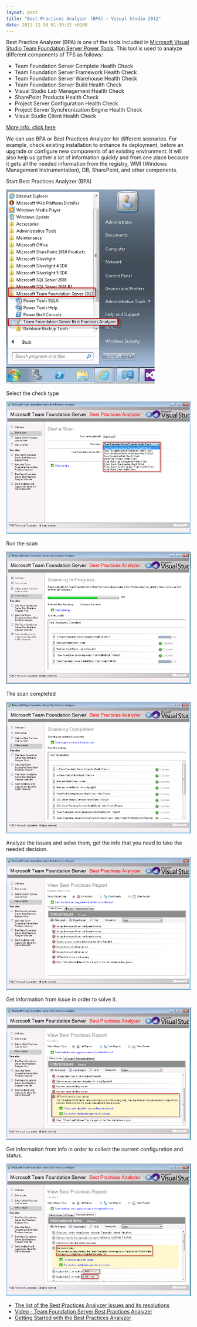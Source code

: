 ```yaml
---
layout: post
title: "Best Practices Analyzer (BPA) – Visual Studio 2012"
date: 2012-12-30 01:39:32 +0100
---
```


Best Practice Analyzer (BPA) is one of the tools included in [Microsoft Visual Studio Team Foundation Server Power Tools](http://visualstudiogallery.msdn.microsoft.com/b1ef7eb2-e084-4cb8-9bc7-06c3bad9148f "Microsoft Visual Studio Team Foundation Server Power Tools"). This tool is used to analyze different components of TFS as follows:

- Team Foundation Server Complete Health Check
- Team Foundation Server Framework Health Check
- Team Foundation Server Warehouse Health Check
- Team Foundation Server Build Health Check
- Visual Studio Lab Management Health Check
- SharePoint Products Health Check
- Project Server Configuration Health Check
- Project Server Synchronization Engine Health Check
- Visual Studio Client Health Check

[More info, click here](http://msdn.microsoft.com/en-us/library/ee248598(v=vs.100).aspx "Rule Checking Performed by the Best Practices Analyzer Tool")

We can use BPA or Best Practices Analyzer for different scenarios. For example, check existing installation to enhance its deployment, before an upgrade or configure new components of an existing environment. It will also help us gather a lot of information quickly and from one place because it gets all the needed information from the registry, WMI (Windows Management Instrumentation), DB, SharePoint, and other components.

Start Best Practices Analyzer (BPA)

![Run Best Practices Analyzer](/assets/img/2012/12/run-best-practices-analyzer-1.png)

Select the check type

![Rule Checking Performed by the Best Practices Analyzer Tool](/assets/img/2012/12/rule-checking-performed-by-the-best-practices-analyzer-tool.png)

Run the scan

![During Best Practices Analyzer Scan](/assets/img/2012/12/during-best-practices-analyzer-scan.png)

The scan completed

![Scan Completed by Best Practices Analyzer](/assets/img/2012/12/scan-completed-by-best-practices-analyzer.png)

Analyze the issues and solve them, get the info that you need to take the needed decision.

![Critical Issues by Best Practices Analyzer](/assets/img/2012/12/critical-issues-by-best-practices-analyzer-1.png)

Get information from issue in order to solve it.

![Investigate Issues in Best Practices Analyzer](/assets/img/2012/12/invistegate-issues-in-best-practices-analyzer.png)

Get information from info in order to collect the current configuration and status.

![Information in Best Practices Analyzer](/assets/img/2012/12/information-in-best-practices-analyzer.png)

- [The list of the Best Practices Analyzer issues and its resolutions](http://msdn.microsoft.com/en-us/library/ee248675(v=vs.100).aspx "The list of the Best Practices Analyzer issues and its resolutions")
- [Video - Team Foundation Server Best Practices Analyzer](http://msdn.microsoft.com/en-us/vstudio/cc137713.aspx "Video - Team Foundation Server Best Practices Analyzer")
- [Getting Started with the Best Practices Analyzer](http://msdn.microsoft.com/en-us/library/ee248694(v=vs.100).aspx "Getting Started with the Best Practices Analyzer")
